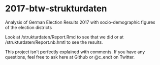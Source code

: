 # 2017-btw-strukturdaten
Analysis of German Election Results 2017 with socio-demographic figures of the election districts

Look at /strukturdaten/Report.Rmd to see that we did or at /strukturdaten/Report.nb.hmtl to see the results.

This project isn't perfectly explained with comments. If you have any questions, feel free to ask here at Github or @c_endt on Twitter.
